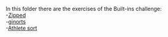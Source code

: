 In this folder there are the exercises of the Built-ins challenge:<br>
-[Zipped](https://www.hackerrank.com/challenges/zipped)<br>
-[ginorts](https://www.hackerrank.com/challenges/ginorts)<br>
-[Athlete sort](https://www.hackerrank.com/challenges/python-sort-sort)<br>
